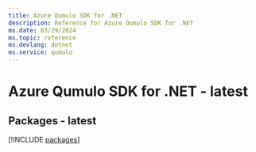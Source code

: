 ```yaml
---
title: Azure Qumulo SDK for .NET
description: Reference for Azure Qumulo SDK for .NET
ms.date: 03/29/2024
ms.topic: reference
ms.devlang: dotnet
ms.service: qumulo
---
```

# Azure Qumulo SDK for .NET - latest
## Packages - latest
[!INCLUDE [packages](qumulo-index.md)]